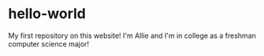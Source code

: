 # hello-world
My first repository on this website! 
I'm Allie and I'm in college as a freshman computer science major! 
